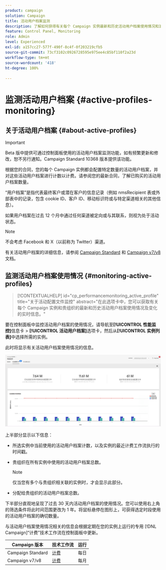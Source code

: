 ```yaml
---
product: campaign
solution: Campaign
title: 活动用户档案监测
description: 了解如何获得有关每个 Campaign 实例最新和历史活动用户档案使用情况和演变的实时信息。
feature: Control Panel, Monitoring
role: Admin
level: Experienced
exl-id: a157cc27-577f-490f-8c4f-0f203219cfb5
source-git-commit: 73cf3102c0926728595e975ee4c85bf110f2a23d
workflow-type: tm+mt
source-wordcount: '418'
ht-degree: 100%

---
```


# 监测活动用户档案 {#active-profiles-monitoring}

## 关于活动用户档案 {#about-active-profiles}

>[!IMPORTANT]
>
>Beta 版中提供可通过控制面板使用的活动用户档案监测功能，如有频繁更新和修改，恕不另行通知。Campaign Standard 10368 版本提供该功能。

根据您的合同，您的每个 Campaign 实例都会配置特定数量的活动用户档案，并对这些活动用户档案进行计数以计费。请参阅您的最新合同，了解已购买的活动用户档案数量。

“用户档案”是指代表最终客户或潜在客户的信息记录（例如 nmsRecipient 表或外部表中的记录，包含 cookie ID、客户 ID、移动标识符或与特定渠道相关的其他信息）。

如果用户档案在过去 12 个月中通过任何渠道被定向或与其联系，则视为处于活动状态。

>[!NOTE]
>
>不会考虑 Facebook 和 X（以前称为 Twitter）渠道。

有关活动用户档案的详细信息，请参阅 [Campaign Standard](https://experienceleague.adobe.com/docs/campaign-standard/using/profiles-and-audiences/managing-profiles/active-profiles.html?lang=zh-Hans) 和 [Campaign v7/v8](https://experienceleague.adobe.com/docs/campaign-classic/using/getting-started/profile-management/about-profiles.html?lang=zh-Hans#active-profiles) 文档。

## 监测活动用户档案使用情况 {#monitoring-active-profiles}

>[!CONTEXTUALHELP]
>id="cp_performancemonitoring_active_profile"
>title="关于活动配置文件监控"
>abstract="在此选项卡中，您可以获取有关每个 Campaign 实例和贵组织的最新和历史活动用户档案使用情况及变化的实时信息。"

要在控制面板中监控活动用户档案的使用情况，请导航至&#x200B;**[!UICONTROL 性能监控]**&#x200B;信息卡 > **[!UICONTROL 活动用户档案]**&#x200B;选项卡，然后从&#x200B;**[!UICONTROL 实例列表]**&#x200B;中选择所需的实例。

此时将显示有关活动用户档案使用情况的信息。

![](assets/active-profiles-graph.png)

上半部分显示以下信息：

* 所选实例中当前使用的活动用户档案计数，以及实例的最近计费工作流执行的时间戳。

* 贵组织在所有实例中使用的活动用户档案总数。

  >[!NOTE]
  >
  >仅当您有多个与贵组织相关联的实例时，才会显示此部分。

* 分配给贵组织的活动用户档案总数。

下半部分直观地呈现了过去 30 天内活动用户档案的使用情况。您可以使用右上角的筛选条件将此时间范围更改为 1 年。将鼠标悬停在图形上，可获得选定时段使用的活动用户档案的确切数量。

与活动用户档案使用情况相关的信息会根据定期在您的实例上运行的专用 [!DNL Campaign]“计费”技术工作流在控制面板中更新。

| Campaign 版本 | 技术工作流 | 运行 |
|  ---  |  ---  |  ---  |
| Campaign Standard | [计费](https://experienceleague.adobe.com/docs/campaign-standard/using/administrating/application-settings/technical-workflows.html?lang=zh-Hans) | 每日 |
| Campaign v7/v8 | [计费](https://experienceleague.adobe.com/docs/campaign-classic/using/automating-with-workflows/advanced-management/about-technical-workflows.html?lang=zh-Hans) | 每月 |

